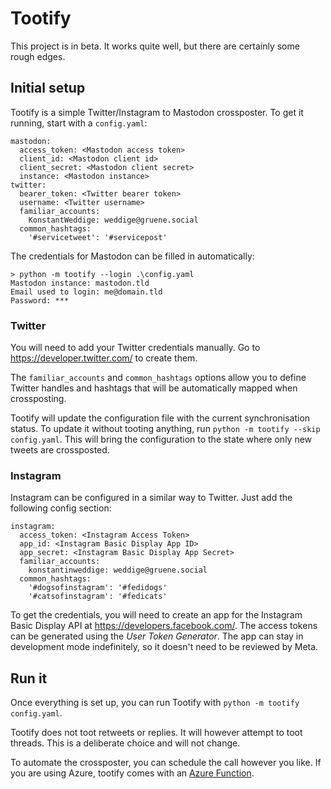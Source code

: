 # Tootify

This project is in beta. It works quite well, but there are certainly some rough edges.

## Initial setup

Tootify is a simple Twitter/Instagram to Mastodon crossposter. To get it running, start with a `config.yaml`:

```
mastodon:
  access_token: <Mastodon access token>
  client_id: <Mastodon client id>
  client_secret: <Mastodon client secret>
  instance: <Mastodon instance>
twitter:
  bearer_token: <Twitter bearer token>
  username: <Twitter username>
  familiar_accounts:
    KonstantWeddige: weddige@gruene.social
  common_hashtags:
    '#servicetweet': '#servicepost'
```

The credentials for Mastodon can be filled in automatically:

```
> python -m tootify --login .\config.yaml
Mastodon instance: mastodon.tld
Email used to login: me@domain.tld
Password: ***
```

### Twitter

You will need to add your Twitter credentials manually. Go to <https://developer.twitter.com/> to create them.

The `familiar_accounts` and `common_hashtags` options allow you to define Twitter handles and hashtags that will be automatically mapped when crossposting.

Tootify will update the configuration file with the current synchronisation status. To update it without tooting anything, run `python -m tootify --skip config.yaml`. This will bring the configuration to the state where only new tweets are crossposted.

### Instagram

Instagram can be configured in a similar way to Twitter. Just add the following config section:

```
instagram:
  access_token: <Instagram Access Token>
  app_id: <Instagram Basic Display App ID>
  app_secret: <Instagram Basic Display App Secret>
  familiar_accounts:
    konstantinweddige: weddige@gruene.social
  common_hashtags:
    '#dogsofinstagram': '#fedidogs'
    '#catsofinstagram': '#fedicats'
```

To get the credentials, you will need to create an app for the Instagram Basic Display API at <https://developers.facebook.com/>. The access tokens can be generated using the *User Token Generator*. The app can stay in development mode indefinitely, so it doesn't need to be reviewed by Meta.

## Run it

Once everything is set up, you can run Tootify with `python -m tootify config.yaml`.

Tootify does not toot retweets or replies. It will however attempt to toot threads. This is a deliberate choice and will not change.

To automate the crossposter, you can schedule the call however you like. If you are using Azure, tootify comes with an [Azure Function](azure/README.md).
